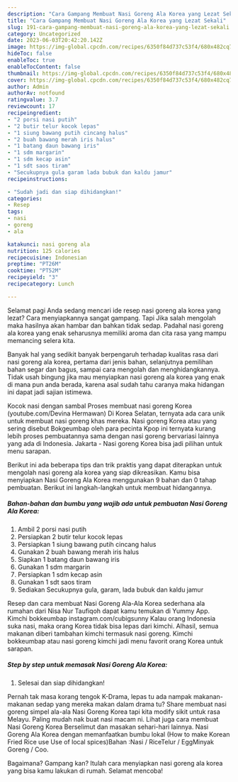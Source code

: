 ```yaml
---
description: "Cara Gampang Membuat Nasi Goreng Ala Korea yang Lezat Sekali"
title: "Cara Gampang Membuat Nasi Goreng Ala Korea yang Lezat Sekali"
slug: 191-cara-gampang-membuat-nasi-goreng-ala-korea-yang-lezat-sekali
category: Uncategorized
date: 2023-06-03T20:42:20.142Z
image: https://img-global.cpcdn.com/recipes/6350f84d737c53f4/680x482cq70/nasi-goreng-ala-korea-foto-resep-utama.jpg
hideToc: false
enableToc: true
enableTocContent: false
thumbnail: https://img-global.cpcdn.com/recipes/6350f84d737c53f4/680x482cq70/nasi-goreng-ala-korea-foto-resep-utama.jpg
cover: https://img-global.cpcdn.com/recipes/6350f84d737c53f4/680x482cq70/nasi-goreng-ala-korea-foto-resep-utama.jpg
author: Admin
authorAv: notfound
ratingvalue: 3.7
reviewcount: 17
recipeingredient:
- "2 porsi nasi putih"
- "2 butir telur kocok lepas"
- "1 siung bawang putih cincang halus"
- "2 buah bawang merah iris halus"
- "1 batang daun bawang iris"
- "1 sdm margarin"
- "1 sdm kecap asin"
- "1 sdt saos tiram"
- "Secukupnya gula garam lada bubuk dan kaldu jamur"
recipeinstructions:

- "Sudah jadi dan siap dihidangkan!"
categories:
- Resep
tags:
- nasi
- goreng
- ala

katakunci: nasi goreng ala 
nutrition: 125 calories
recipecuisine: Indonesian
preptime: "PT26M"
cooktime: "PT52M"
recipeyield: "3"
recipecategory: Lunch

---
```



Selamat pagi Anda sedang mencari ide resep nasi goreng ala korea yang lezat? Cara menyiapkannya sangat gampang. Tapi Jika salah mengolah maka hasilnya akan hambar dan bahkan tidak sedap. Padahal nasi goreng ala korea yang enak seharusnya memiliki aroma dan cita rasa yang mampu memancing selera kita.


Banyak hal yang sedikit banyak berpengaruh terhadap kualitas rasa dari nasi goreng ala korea, pertama dari jenis bahan, selanjutnya pemilihan bahan segar dan bagus, sampai cara mengolah dan menghidangkannya. Tidak usah bingung jika mau menyiapkan nasi goreng ala korea yang enak di mana pun anda berada, karena asal sudah tahu caranya maka hidangan ini dapat jadi sajian istimewa.

Kocok nasi dengan sambal Proses membuat nasi goreng Korea (youtube.com/Devina Hermawan) Di Korea Selatan, ternyata ada cara unik untuk membuat nasi goreng khas mereka. Nasi goreng Korea atau yang sering disebut Bokgeumbap oleh para pecinta Kpop ini ternyata kurang lebih proses pembuatannya sama dengan nasi goreng bervariasi lainnya yang ada di Indonesia. Jakarta - Nasi goreng Korea bisa jadi pilihan untuk menu sarapan.


Berikut ini ada beberapa tips dan trik praktis yang dapat diterapkan untuk mengolah nasi goreng ala korea yang siap dikreasikan. Kamu bisa menyiapkan Nasi Goreng Ala Korea menggunakan 9 bahan dan 0 tahap pembuatan. Berikut ini langkah-langkah untuk membuat hidangannya.

<!--inarticleads1-->

##### Bahan-bahan dan bumbu yang wajib ada untuk pembuatan Nasi Goreng Ala Korea:

1. Ambil 2 porsi nasi putih
1. Persiapkan 2 butir telur kocok lepas
1. Persiapkan 1 siung bawang putih cincang halus
1. Gunakan 2 buah bawang merah iris halus
1. Siapkan 1 batang daun bawang iris
1. Gunakan 1 sdm margarin
1. Persiapkan 1 sdm kecap asin
1. Gunakan 1 sdt saos tiram
1. Sediakan Secukupnya gula, garam, lada bubuk dan kaldu jamur


Resep dan cara membuat Nasi Goreng Ala-Ala Korea sederhana ala rumahan dari Nisa Nur Taufiqoh dapat kamu temukan di Yummy App. Kimchi bokkeumbap instagram.com/cubigsunny Kalau orang Indonesia suka nasi, maka orang Korea tidak bisa lepas dari kimchi. Alhasil, semua makanan diberi tambahan kimchi termasuk nasi goreng. Kimchi bokkeumbap atau nasi goreng kimchi jadi menu favorit orang Korea untuk sarapan. 

<!--inarticleads2-->

##### Step by step untuk memasak Nasi Goreng Ala Korea:


1. Selesai dan siap dihidangkan!

Pernah tak masa korang tengok K-Drama, lepas tu ada nampak makanan-makanan sedap yang mereka makan dalam drama tu? Share membuat nasi goreng simpel ala-ala Nasi Goreng Korea tapi kita modify sikit untuk rasa Melayu. Paling mudah nak buat nasi macam ni. Lihat juga cara membuat Nasi Goreng Korea Berselimut dan masakan sehari-hari lainnya. Nasi Goreng Ala Korea dengan memanfaatkan bumbu lokal (How to make Korean Fried Rice use Use of local spices)Bahan :Nasi / RiceTelur / EggMinyak Goreng / Coo. 

Bagaimana? Gampang kan? Itulah cara menyiapkan nasi goreng ala korea yang bisa kamu lakukan di rumah. Selamat mencoba!
